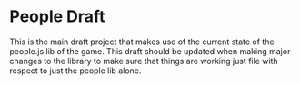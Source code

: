 # People Draft

This is the main draft project that makes use of the current state of the people.js lib of the game. This draft should be updated when making major changes to the library to make sure that things are working just file with respect to just the people lib alone. 

